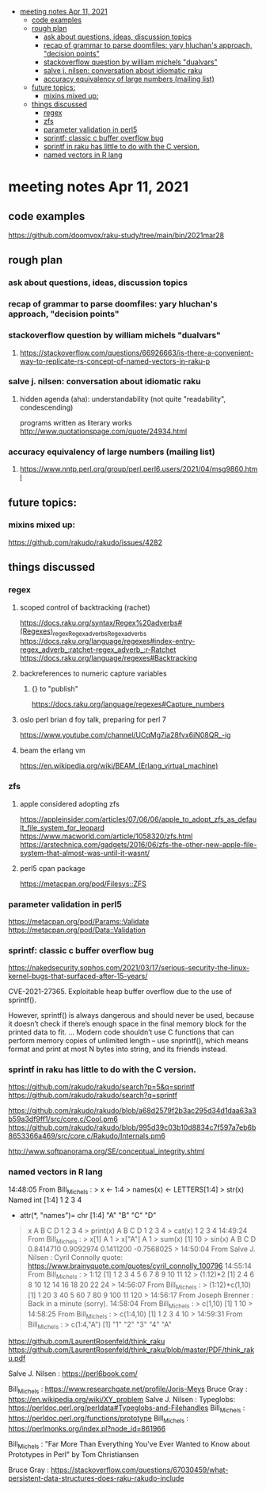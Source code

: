 - [meeting notes Apr 11, 2021](#org80a4fed)
  - [code examples](#orgc887276)
  - [rough plan](#org20dbc3c)
    - [ask about questions, ideas, discussion topics](#org9ebcb30)
    - [recap of grammar to parse doomfiles: yary hluchan's approach, "decision points"](#org44ed8b1)
    - [stackoverflow question by william michels "dualvars"](#orge4588f3)
    - [salve j. nilsen: conversation about idiomatic raku](#orgc3ed108)
    - [accuracy equivalency of large numbers (mailing list)](#orgad1b5fa)
  - [future topics:](#org7e52303)
    - [mixins mixed up:](#orge50b543)
  - [things discussed](#orge53867a)
    - [regex](#orge6adb81)
    - [zfs](#orgf446ee4)
    - [parameter validation in perl5](#org8b53271)
    - [sprintf: classic c buffer overflow bug](#org2cca534)
    - [sprintf in raku has little to do with the C version.](#org375ed7e)
    - [named vectors in R lang](#org06ec0da)


<a id="org80a4fed"></a>

# meeting notes Apr 11, 2021


<a id="orgc887276"></a>

## code examples

<https://github.com/doomvox/raku-study/tree/main/bin/2021mar28>


<a id="org20dbc3c"></a>

## rough plan


<a id="org9ebcb30"></a>

### ask about questions, ideas, discussion topics


<a id="org44ed8b1"></a>

### recap of grammar to parse doomfiles: yary hluchan's approach, "decision points"


<a id="orge4588f3"></a>

### stackoverflow question by william michels "dualvars"

1.  <https://stackoverflow.com/questions/66926663/is-there-a-convenient-way-to-replicate-rs-concept-of-named-vectors-in-raku-p>


<a id="orgc3ed108"></a>

### salve j. nilsen: conversation about idiomatic raku

1.  hidden agenda (aha): understandability (not quite "readability", condescending)

    programs written as literary works <http://www.quotationspage.com/quote/24934.html>


<a id="orgad1b5fa"></a>

### accuracy equivalency of large numbers (mailing list)

1.  <https://www.nntp.perl.org/group/perl.perl6.users/2021/04/msg9860.html>


<a id="org7e52303"></a>

## future topics:


<a id="orge50b543"></a>

### mixins mixed up:

<https://github.com/rakudo/rakudo/issues/4282>


<a id="orge53867a"></a>

## things discussed


<a id="orge6adb81"></a>

### regex

1.  scoped control of backtracking (rachet)

    <https://docs.raku.org/syntax/Regex%20adverbs#(Regexes)><sub>regex</sub><sub>Regex</sub><sub>adverbs</sub><sub>Regex</sub><sub>adverbs</sub> <https://docs.raku.org/language/regexes#index-entry-regex_adverb_:ratchet-regex_adverb_:r-Ratchet> <https://docs.raku.org/language/regexes#Backtracking>

2.  backreferences to numeric capture variables

    1.  {} to "publish"
    
        <https://docs.raku.org/language/regexes#Capture_numbers>

3.  oslo perl brian d foy talk, preparing for perl 7

    <https://www.youtube.com/channel/UCqMg7ia28fvx6iN08QR_-ig>

4.  beam the erlang vm

    <https://en.wikipedia.org/wiki/BEAM_(Erlang_virtual_machine)>


<a id="orgf446ee4"></a>

### zfs

1.  apple considered adopting zfs

    <https://appleinsider.com/articles/07/06/06/apple_to_adopt_zfs_as_default_file_system_for_leopard> <https://www.macworld.com/article/1058320/zfs.html> <https://arstechnica.com/gadgets/2016/06/zfs-the-other-new-apple-file-system-that-almost-was-until-it-wasnt/>

2.  perl5 cpan package

    <https://metacpan.org/pod/Filesys::ZFS>


<a id="org8b53271"></a>

### parameter validation in perl5

<https://metacpan.org/pod/Params::Validate> <https://metacpan.org/pod/Data::Validation>


<a id="org2cca534"></a>

### sprintf: classic c buffer overflow bug

<https://nakedsecurity.sophos.com/2021/03/17/serious-security-the-linux-kernel-bugs-that-surfaced-after-15-years/>

CVE-2021-27365. Exploitable heap buffer overflow due to the use of sprintf().

However, sprintf() is always dangerous and should never be used, because it doesn’t check if there’s enough space in the final memory block for the printed data to fit. &#x2026; Modern code shouldn’t use C functions that can perform memory copies of unlimited length – use snprintf(), which means format and print at most N bytes into string, and its friends instead.


<a id="org375ed7e"></a>

### sprintf in raku has little to do with the C version.

<https://github.com/rakudo/rakudo/search?p=5&q=sprintf> <https://github.com/rakudo/rakudo/search?q=sprintf>

<https://github.com/rakudo/rakudo/blob/a68d2579f2b3ac295d34d1daa63a3b59a3df9ff1/src/core.c/Cool.pm6> <https://github.com/rakudo/rakudo/blob/995d39c03b10d8834c7f597a7eb6b8653366a469/src/core.c/Rakudo/Internals.pm6>

<http://www.softpanorama.org/SE/conceptual_integrity.shtml>


<a id="org06ec0da"></a>

### named vectors in R lang

14:48:05 From Bill<sub>Michels</sub> : > x <- 1:4 > names(x) <- LETTERS[1:4] > str(x) Named int [1:4] 1 2 3 4

-   attr(\*, "names")= chr [1:4] "A" "B" "C" "D"

> x A B C D 1 2 3 4 > print(x) A B C D 1 2 3 4 > cat(x) 1 2 3 4 14:49:24 From Bill<sub>Michels</sub> : > x[1] A 1 > x["A"] A 1 > sum(x) [1] 10 > sin(x) A B C D 0.8414710 0.9092974 0.1411200 -0.7568025 > 14:50:04 From Salve J. Nilsen : Cyril Connolly quote: <https://www.brainyquote.com/quotes/cyril_connolly_100796> 14:55:14 From Bill<sub>Michels</sub> : > 1:12 [1] 1 2 3 4 5 6 7 8 9 10 11 12 > (1:12)\*2 [1] 2 4 6 8 10 12 14 16 18 20 22 24 > 14:56:07 From Bill<sub>Michels</sub> : > (1:12)\*c(1,10) [1] 1 20 3 40 5 60 7 80 9 100 11 120 > 14:56:17 From Joseph Brenner : Back in a minute (sorry). 14:58:04 From Bill<sub>Michels</sub> : > c(1,10) [1] 1 10 > 14:58:25 From Bill<sub>Michels</sub> : > c(1:4,10) [1] 1 2 3 4 10 > 14:59:31 From Bill<sub>Michels</sub> : > c(1:4,"A") [1] "1" "2" "3" "4" "A"

<https://github.com/LaurentRosenfeld/think_raku> <https://github.com/LaurentRosenfeld/think_raku/blob/master/PDF/think_raku.pdf>

Salve J. Nilsen : <https://perl6book.com/>

Bill<sub>Michels</sub> : <https://www.researchgate.net/profile/Joris-Meys> Bruce Gray : <https://en.wikipedia.org/wiki/XY_problem> Salve J. Nilsen : Typeglobs: <https://perldoc.perl.org/perldata#Typeglobs-and-Filehandles> Bill<sub>Michels</sub> : <https://perldoc.perl.org/functions/prototype> Bill<sub>Michels</sub> : <https://perlmonks.org/index.pl?node_id=861966>

Bill<sub>Michels</sub> : "Far More Than Everything You've Ever Wanted to Know about Prototypes in Perl" by Tom Christiansen

Bruce Gray : <https://stackoverflow.com/questions/67030459/what-persistent-data-structures-does-raku-rakudo-include>
